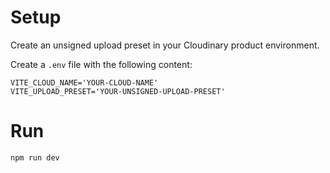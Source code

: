 # Setup

Create an unsigned upload preset in your Cloudinary product environment.

Create a `.env` file with the following content:

```
VITE_CLOUD_NAME='YOUR-CLOUD-NAME'
VITE_UPLOAD_PRESET='YOUR-UNSIGNED-UPLOAD-PRESET'
```

# Run

`npm run dev`
